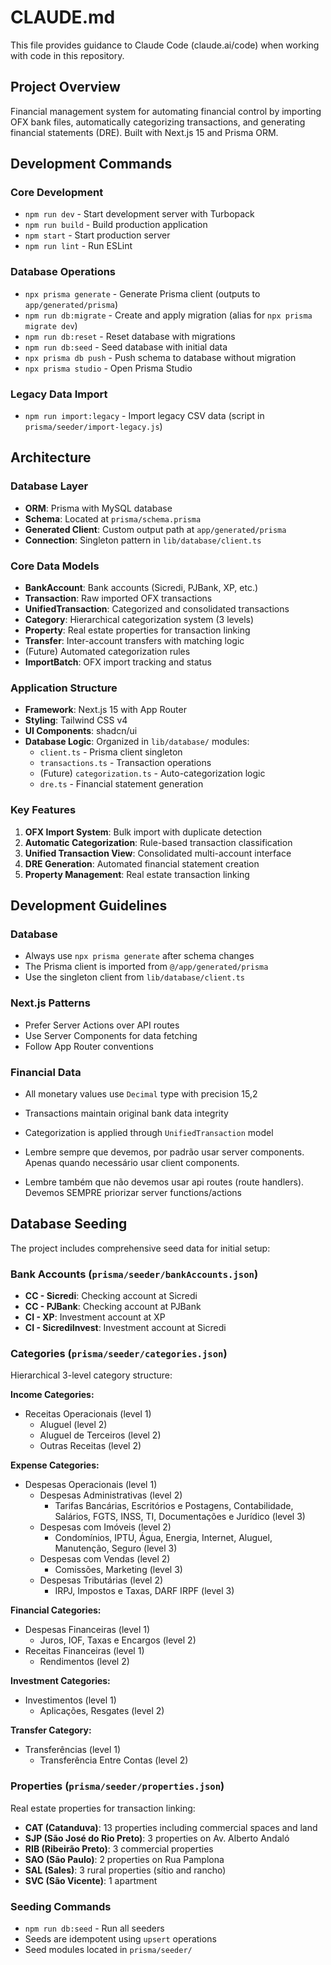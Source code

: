# CLAUDE.md

This file provides guidance to Claude Code (claude.ai/code) when working with code in this repository.

## Project Overview

Financial management system for automating financial control by importing OFX bank files, automatically categorizing transactions, and generating financial statements (DRE). Built with Next.js 15 and Prisma ORM.

## Development Commands

### Core Development

- `npm run dev` - Start development server with Turbopack
- `npm run build` - Build production application
- `npm start` - Start production server
- `npm run lint` - Run ESLint

### Database Operations

- `npx prisma generate` - Generate Prisma client (outputs to `app/generated/prisma`)
- `npm run db:migrate` - Create and apply migration (alias for `npx prisma migrate dev`)
- `npm run db:reset` - Reset database with migrations
- `npm run db:seed` - Seed database with initial data
- `npx prisma db push` - Push schema to database without migration
- `npx prisma studio` - Open Prisma Studio

### Legacy Data Import

- `npm run import:legacy` - Import legacy CSV data (script in `prisma/seeder/import-legacy.js`)

## Architecture

### Database Layer

- **ORM**: Prisma with MySQL database
- **Schema**: Located at `prisma/schema.prisma`
- **Generated Client**: Custom output path at `app/generated/prisma`
- **Connection**: Singleton pattern in `lib/database/client.ts`

### Core Data Models

- **BankAccount**: Bank accounts (Sicredi, PJBank, XP, etc.)
- **Transaction**: Raw imported OFX transactions
- **UnifiedTransaction**: Categorized and consolidated transactions
- **Category**: Hierarchical categorization system (3 levels)
- **Property**: Real estate properties for transaction linking
- **Transfer**: Inter-account transfers with matching logic
- (Future) Automated categorization rules
- **ImportBatch**: OFX import tracking and status

### Application Structure

- **Framework**: Next.js 15 with App Router
- **Styling**: Tailwind CSS v4
- **UI Components**: shadcn/ui
- **Database Logic**: Organized in `lib/database/` modules:
  - `client.ts` - Prisma client singleton
  - `transactions.ts` - Transaction operations
  - (Future) `categorization.ts` - Auto-categorization logic
  - `dre.ts` - Financial statement generation

### Key Features

1. **OFX Import System**: Bulk import with duplicate detection
2. **Automatic Categorization**: Rule-based transaction classification
3. **Unified Transaction View**: Consolidated multi-account interface
4. **DRE Generation**: Automated financial statement creation
5. **Property Management**: Real estate transaction linking

## Development Guidelines

### Database

- Always use `npx prisma generate` after schema changes
- The Prisma client is imported from `@/app/generated/prisma`
- Use the singleton client from `lib/database/client.ts`

### Next.js Patterns

- Prefer Server Actions over API routes
- Use Server Components for data fetching
- Follow App Router conventions

### Financial Data

- All monetary values use `Decimal` type with precision 15,2
- Transactions maintain original bank data integrity
- Categorization is applied through `UnifiedTransaction` model

- Lembre sempre que devemos, por padrão usar server components. Apenas quando necessário usar client components.
- Lembre também que não devemos usar api routes (route handlers). Devemos SEMPRE priorizar server functions/actions

## Database Seeding

The project includes comprehensive seed data for initial setup:

### Bank Accounts (`prisma/seeder/bankAccounts.json`)
- **CC - Sicredi**: Checking account at Sicredi
- **CC - PJBank**: Checking account at PJBank  
- **CI - XP**: Investment account at XP
- **CI - SicrediInvest**: Investment account at Sicredi

### Categories (`prisma/seeder/categories.json`)
Hierarchical 3-level category structure:

**Income Categories:**
- Receitas Operacionais (level 1)
  - Aluguel (level 2)
  - Aluguel de Terceiros (level 2)
  - Outras Receitas (level 2)

**Expense Categories:**
- Despesas Operacionais (level 1)
  - Despesas Administrativas (level 2)
    - Tarifas Bancárias, Escritórios e Postagens, Contabilidade, Salários, FGTS, INSS, TI, Documentações e Jurídico (level 3)
  - Despesas com Imóveis (level 2)
    - Condomínios, IPTU, Água, Energia, Internet, Aluguel, Manutenção, Seguro (level 3)
  - Despesas com Vendas (level 2)
    - Comissões, Marketing (level 3)
  - Despesas Tributárias (level 2)
    - IRPJ, Impostos e Taxas, DARF IRPF (level 3)

**Financial Categories:**
- Despesas Financeiras (level 1)
  - Juros, IOF, Taxas e Encargos (level 2)
- Receitas Financeiras (level 1)
  - Rendimentos (level 2)

**Investment Categories:**
- Investimentos (level 1)
  - Aplicações, Resgates (level 2)

**Transfer Category:**
- Transferências (level 1)
  - Transferência Entre Contas (level 2)

### Properties (`prisma/seeder/properties.json`)
Real estate properties for transaction linking:
- **CAT (Catanduva)**: 13 properties including commercial spaces and land
- **SJP (São José do Rio Preto)**: 3 properties on Av. Alberto Andaló
- **RIB (Ribeirão Preto)**: 3 commercial properties
- **SAO (São Paulo)**: 2 properties on Rua Pamplona
- **SAL (Sales)**: 3 rural properties (sítio and rancho)
- **SVC (São Vicente)**: 1 apartment

### Seeding Commands
- `npm run db:seed` - Run all seeders
- Seeds are idempotent using `upsert` operations
- Seed modules located in `prisma/seeder/`
